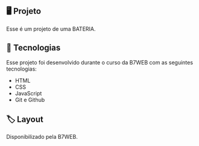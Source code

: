 ## 🖥️ Projeto
Esse é um projeto de uma BATERIA.

## 🚀 Tecnologias 
Esse projeto foi desenvolvido durante o curso da B7WEB com as seguintes tecnologias:

- HTML
- CSS
- JavaScript
- Git e Github

## 🏷️ Layout
Disponibilizado pela B7WEB.